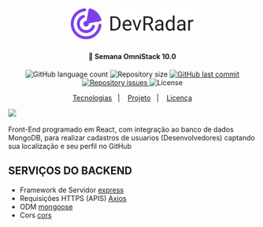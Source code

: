 <h1 align="center">
    <img alt="DevRadar - Front-End Web" title="#delicinha" src="https://github.com/caiocfsa/DevRadar-FrontEnd/blob/master/devradar.svg" width="250px" />
</h1>

<h4 align="center">
  🚀 Semana OmniStack 10.0
</h4>
<p align="center">
  <img alt="GitHub language count" src="https://img.shields.io/github/languages/count/Rocketseat/semana-omnistack-10">

  <img alt="Repository size" src="https://img.shields.io/github/repo-size/Rocketseat/semana-omnistack-10">
  
  <a href="https://github.com/Rocketseat/semana-omnistack-10/commits/master">
    <img alt="GitHub last commit" src="https://img.shields.io/github/last-commit/Rocketseat/semana-omnistack-10">
  </a>

  <a href="https://github.com/Rocketseat/semana-omnistack-10/issues">
    <img alt="Repository issues" src="https://img.shields.io/github/issues/Rocketseat/semana-omnistack-10">
  </a>

  <img alt="License" src="https://img.shields.io/badge/license-MIT-brightgreen">
</p>

<p align="center">
  <a href="#rocket-tecnologias">Tecnologias</a>&nbsp;&nbsp;&nbsp;|&nbsp;&nbsp;&nbsp;
  <a href="#-projeto">Projeto</a>&nbsp;&nbsp;&nbsp;|&nbsp;&nbsp;&nbsp;
  <a href="#memo-licença">Licença</a>
</p>

![](https://i.imgur.com/14mBjLL.png)

Front-End programado em React, com integração ao banco de dados MongoDB, para realizar cadastros de usuarios (Desenvolvedores) captando sua localização e seu perfil no GitHub

## **SERVIÇOS DO BACKEND**

- Framework de Servidor [express](https://www.npmjs.com/package/express "express")
- Requisições HTTPS (APIS) [Axios](https://www.npmjs.com/package/axios "Axios")
- ODM [mongoose](https://www.npmjs.com/package/mongoose)
- Cors [cors](https://www.npmjs.com/package/cors "cors")
